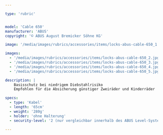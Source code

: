 ```yaml
---

type: 'rubric'


model: 'Cable 650'
manufacturer: 'ABUS'
copyright: '© ABUS August Bremicker Söhne KG'

image: '/media/images/rubrics/accessories/items/locks-abus-cable-650_1.jpg'

images:
  - '/media/images/rubrics/accessories/items/locks-abus-cable-650_2.jpg'
  - '/media/images/rubrics/accessories/items/locks-abus-cable-650_3.jpg'
  - '/media/images/rubrics/accessories/items/locks-abus-cable-650_4.jpg'
  - '/media/images/rubrics/accessories/items/locks-abus-cable-650_5.jpg'

description: |
    Basisschutz bei niedrigem Diebstahlrisiko
    Empfohlen für die Absicherung günstiger Zweiräder und Kinderräder

specs: 
  - type: 'Kabel'
  - length: '65cm'
  - weight: '280g'
  - holder: 'ohne Halterung'
  - security-level: '2 (nur vergleichbar innerhalb des ABUS Level-Systems)'

---
```

